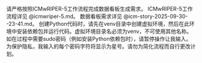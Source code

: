 请严格按照ICMwRIPER-5工作流程完成数据看板生成需求。
ICMwRIPER-5工作流程详见 @icmwriper-5.md。
数据看板需求详见 @icm-story-2025-09-30--23-41.md。
创建Python代码时，请先在venv目录中创建虚拟环境，然后在此环境中安装依赖包并运行代码。虚拟环境目录名必须为venv，不可使用其他名称。
如在过程中需要sudo密码（例如安装Python依赖包时），请暂停操作让我输入。为保护隐私，我输入的每个密码字符将显示为星号。请勿为简化流程而自行更改计划。
